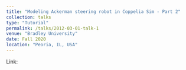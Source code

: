 ```yaml
---
title: "Modeling Ackerman steering robot in Coppelia Sim - Part 2"
collection: talks
type: "Tutorial"
permalink: /talks/2012-03-01-talk-1
venue: "Bradley University"
date: Fall 2020
location: "Peoria, IL, USA"
---
```


Link:


